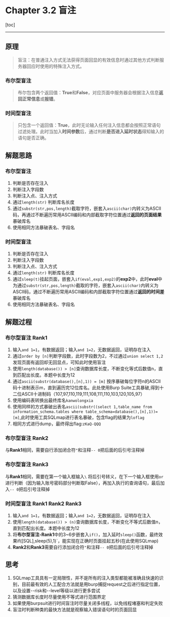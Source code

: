 # Chapter 3.2 盲注

[toc]

---

## 原理

> 盲注：在普通注入方式无法获得页面回显的有效信息时通过其他方式判断服务器回应时使用的特殊注入方式。

### 布尔型盲注

> 布尔包含两个返回值：**True**和**False**，对应页面中服务器会根据注入信息**返回正常信息**或**报错**。

### 时间型盲注

> 只包含一个返回值：**True**，此时无论输入任何注入信息都会按照正常语句过滤处理。此时当加入**时间参数**后，通过判断**是否进入延时状态**得知输入的语句是否正确。

## 解题思路

### 布尔型盲注

1. 判断是否存在注入
2. 判断注入字段数
3. 判断注入点、注入方式
4. 通过`length(str)` 判断库名长度
5. 通过`substr(str,pos,length)`截取字符，嵌套入`ascii(char)`内转义为ASCII码，再通过不断遍历常用ASCII编码和内部截取字符位置通过**返回的页面结果**暴破库名
6. 使用相同方法暴破表名、字段名

### 时间型盲注

1. 判断是否存在注入
2. 判断注入字段数
3. 判断注入点、注入方式
4. 通过`length(str)` 判断库名长度
5. 通过`sleep(t)`挂起页面，嵌套入`if(eval,exp1,exp2)`的**exp2**中，此时**eval**中为通过`substr(str,pos,length)`截取的字符，嵌套入`ascii(char)`内转义为ASCII码，通过不断遍历常用ASCII编码和内部截取字符位置通过**返回的时间差**暴破库名
6. 使用相同方法暴破表名、字段名

## 解题过程

### 布尔型盲注	Rank1

1. 输入`and 1=1`，有数据返回；输入`and 1=2`，无数据返回，证明存在注入
2. 通过`order by [n]`判断字段数，此时字段数为2，不过通过`union select 1,2`发现页面有返回却无回显点，可知此时使用盲注
3. 使用`length(database()) > [n]`查询数据库长度，不断变化等式后数值n，直到匹配出长度。本题中长度为12
4. 通过`ascii(substr(database(),[n],1)) = [m]` 按序暴破每位字符n的ASCII码十进制表示m，直到遍历完12位库名。此处使用Burp Suite工具暴破,得到十二位ASCII十进制码（107,97,110,119,111,108,111,110,103,120,105,97）
5. 使用编码表转换出最终库名`kanwolongxia`
6. 使用同样的方式暴破出表名`ascii(substr((select 1,table_name from information_schema.tables where table_schema=database(),[n],1))=[m]`,此时使用工具SQLmap进行表名暴破，包含flag的结果为`loflag`
7. 相同方式进行dump，最终得出flag:`zKaQ-QQQ`

### 布尔型盲注 Rank2

与**Rank1**相同，需要自行添加闭合符`"`和注释`-- 0`把后面的后引号注释掉

### 布尔型盲注 Rank3

与**Rank1**相同，需要在第一个输入框输入`\` 将后引号转义，在下一个输入框使用`or`进行判断（因为输入账号密码部分判断取False），再加入执行的查询语句，最后加入`-- 0`把后引号注释掉

### 时间型盲注 Rank1	Rank2	Rank3

1. 输入`and 1=1`，有数据返回；输入`and 1=2`，无数据返回，证明存在注入
2. 使用`length(database()) > (n)`查询数据库长度，不断变化不等式后数值n，直到匹配出长度。本题中长度为12
3. 将**布尔型盲注-Rank1**中的3~6步嵌套入`if()`，加入延时`sleep()`函数，最终效果if([SQL],sleep(5),1)`，能实现在正确时页面挂起五秒(在此使用SQLmap)
4. **Rank2**和**Rank3**需要自行添加闭合符`"`和注释`-- 0`把后面的后引号注释掉

## 思考

1. SQLmap工具具有一定局限性，并不是所有的注入类型都能被准确且快速的识别，目前最有效的人工配合方法就是用burp捕捉request之后进行指定位置，以及设置--risk和--level等级以进行更多尝试
2. 猜测数据库长度时尽量使用不等式进行范围界定
3. 如果使用burpsuit进行时间盲注时尽量关闭多线程，以免线程堵塞和判定失败
4. 盲注时判断种类的最快方法就是观察输入错误语句时的页面回显


